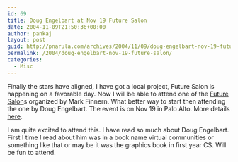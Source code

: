 ```yaml
---
id: 69
title: Doug Engelbart at Nov 19 Future Salon
date: 2004-11-09T21:50:36+00:00
author: pankaj
layout: post
guid: http://pnarula.com/archives/2004/11/09/doug-engelbart-nov-19-future-salon/
permalink: /2004/doug-engelbart-nov-19-future-salon/
categories:
  - Misc
---
```

Finally the stars have aligned, I have got a local project, Future Salon is happening on a favorable day. Now I will be able to attend one of the <a href="http://futuresalon.org" onclick="_gaq.push(['_trackEvent', 'outbound-article', 'http://futuresalon.org', 'Future Salon']);" >Future Salon</a>s organized by Mark Finnern. What better way to start then attending the one by Doug Engelbart. The event is on Nov 19 in Palo Alto. More details <a href="http://www.futuresalon.org/2004/11/future_salon_do.html" onclick="_gaq.push(['_trackEvent', 'outbound-article', 'http://www.futuresalon.org/2004/11/future_salon_do.html', 'here']);" >here</a>.

I am quite excited to attend this. I have read so much about Doug Engelbart. First I time I read about him was in a book name virtual communities or something like that or may be it was the graphics book in first year CS. Will be fun to attend.